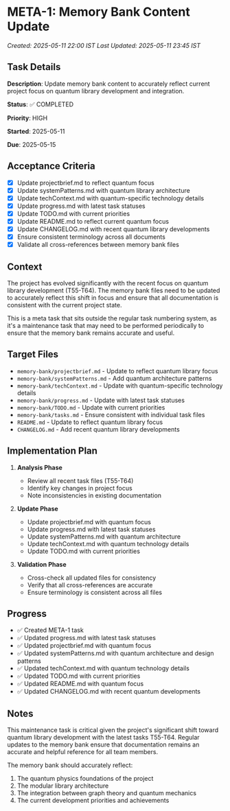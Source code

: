 # META-1: Memory Bank Content Update

*Created: 2025-05-11 22:00 IST*
*Last Updated: 2025-05-11 23:45 IST*

## Task Details

**Description**: Update memory bank content to accurately reflect current project focus on quantum library development and integration.

**Status**: ✅ COMPLETED

**Priority**: HIGH

**Started**: 2025-05-11

**Due**: 2025-05-15

## Acceptance Criteria

- [x] Update projectbrief.md to reflect quantum focus
- [x] Update systemPatterns.md with quantum library architecture
- [x] Update techContext.md with quantum-specific technology details
- [x] Update progress.md with latest task statuses
- [x] Update TODO.md with current priorities
- [x] Update README.md to reflect current quantum focus
- [x] Update CHANGELOG.md with recent quantum library developments
- [x] Ensure consistent terminology across all documents
- [x] Validate all cross-references between memory bank files

## Context

The project has evolved significantly with the recent focus on quantum library development (T55-T64). The memory bank files need to be updated to accurately reflect this shift in focus and ensure that all documentation is consistent with the current project state.

This is a meta task that sits outside the regular task numbering system, as it's a maintenance task that may need to be performed periodically to ensure that the memory bank remains accurate and useful.

## Target Files

- `memory-bank/projectbrief.md` - Update to reflect quantum library focus
- `memory-bank/systemPatterns.md` - Add quantum architecture patterns
- `memory-bank/techContext.md` - Update with quantum-specific technology details
- `memory-bank/progress.md` - Update with latest task statuses
- `memory-bank/TODO.md` - Update with current priorities
- `memory-bank/tasks.md` - Ensure consistent with individual task files
- `README.md` - Update to reflect quantum library focus
- `CHANGELOG.md` - Add recent quantum library developments

## Implementation Plan

1. **Analysis Phase**
   - Review all recent task files (T55-T64)
   - Identify key changes in project focus
   - Note inconsistencies in existing documentation

2. **Update Phase**
   - Update projectbrief.md with quantum focus
   - Update progress.md with latest task statuses
   - Update systemPatterns.md with quantum architecture
   - Update techContext.md with quantum technology details
   - Update TODO.md with current priorities

3. **Validation Phase**
   - Cross-check all updated files for consistency
   - Verify that all cross-references are accurate
   - Ensure terminology is consistent across all files

## Progress

- ✅ Created META-1 task
- ✅ Updated progress.md with latest task statuses
- ✅ Updated projectbrief.md with quantum focus
- ✅ Updated systemPatterns.md with quantum architecture and design patterns
- ✅ Updated techContext.md with quantum technology details
- ✅ Updated TODO.md with current priorities
- ✅ Updated README.md with quantum focus
- ✅ Updated CHANGELOG.md with recent quantum developments

## Notes

This maintenance task is critical given the project's significant shift toward quantum library development with the latest tasks T55-T64. Regular updates to the memory bank ensure that documentation remains an accurate and helpful reference for all team members.

The memory bank should accurately reflect:
1. The quantum physics foundations of the project
2. The modular library architecture
3. The integration between graph theory and quantum mechanics
4. The current development priorities and achievements